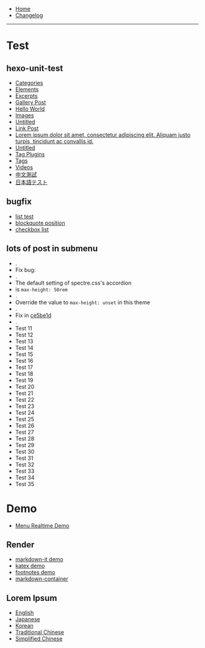 * [Home](/Book-Hexo-Template)
* [Changelog](/Book-Hexo-Template/changelog)

---
# Test
## hexo-unit-test

* [Categories](/Book-Hexo-Template/test/hexo-unit-test/categories)
* [Elements](/Book-Hexo-Template/test/hexo-unit-test/elements)
* [Excerpts](/Book-Hexo-Template/test/hexo-unit-test/excerpts)
* [Gallery Post](/Book-Hexo-Template/test/hexo-unit-test/gallery-post)
* [Hello World](/Book-Hexo-Template/test/hexo-unit-test/hello-world)
* [Images](/Book-Hexo-Template/test/hexo-unit-test/images)
* [Untitled](/Book-Hexo-Template/test/hexo-unit-test/link-post-without-title)
* [Link Post](/Book-Hexo-Template/test/hexo-unit-test/link-post)
* [Lorem ipsum dolor sit amet, consectetur adipiscing elit. Aliquam justo turpis, tincidunt ac convallis id.](/Book-Hexo-Template/test/hexo-unit-test/long-title)
* [Untitled](/Book-Hexo-Template/test/hexo-unit-test/no-title)
* [Tag Plugins](/Book-Hexo-Template/test/hexo-unit-test/tag-plugins)
* [Tags](/Book-Hexo-Template/test/hexo-unit-test/tags)
* [Videos](/Book-Hexo-Template/test/hexo-unit-test/videos)
* [中文測試](/Book-Hexo-Template/test/hexo-unit-test/中文測試)
* [日本語テスト](/Book-Hexo-Template/test/hexo-unit-test/日本語テスト)

## bugfix

* [list test](/Book-Hexo-Template/test/bugfix/list-test)
* [blockquote position](/Book-Hexo-Template/test/bugfix/blockquote-position)
* [checkbox list](/Book-Hexo-Template/test/bugfix/checkbox-list)

## lots of post in submenu 

* .
* Fix bug:
* .
* The default setting of spectre.css's accordion 
* is `max-height: 50rem`
* .
* Override the value to `max-height: unset` in this theme
* .
* Fix in [ce5be1d](https://github.com/kaiiiz/hexo-theme-book/commit/ce5be1d7500722b8bcdc367fc79186c0cfe8ac56)
* .
* Test 11
* Test 12
* Test 13
* Test 14
* Test 15
* Test 16
* Test 17
* Test 18
* Test 19
* Test 20
* Test 21
* Test 22
* Test 23
* Test 24
* Test 25
* Test 26
* Test 27
* Test 28
* Test 29
* Test 30
* Test 31
* Test 32
* Test 33
* Test 34
* Test 35

# Demo

* [Menu Realtime Demo](/Book-Hexo-Template/demo/menu-realtime)

## Render

* [markdown-it demo](/Book-Hexo-Template/demo/render/markdown-it-demo)
* [katex demo](/Book-Hexo-Template/demo/render/katex-demo)
* [footnotes demo](/Book-Hexo-Template/demo/render/footnotes-demo)
* [markdown-container](/Book-Hexo-Template/demo/render/md-container)

## Lorem Ipsum

* [English](/Book-Hexo-Template/demo/lorem-ipsum/en-demo)
* [Japanese](/Book-Hexo-Template/demo/lorem-ipsum/jp-demo)
* [Korean](/Book-Hexo-Template/demo/lorem-ipsum/kr-demo)
* [Traditional Chinese](/Book-Hexo-Template/demo/lorem-ipsum/tc-demo)
* [Simplified Chinese](/Book-Hexo-Template/demo/lorem-ipsum/sc-demo)
